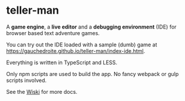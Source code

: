 # teller-man
A **game engine**, a **live editor** and a **debugging environment** (IDE) for browser based text adventure games.

You can try out the IDE loaded with a sample (dumb) game at <https://gauchedroite.github.io/teller-man/index-ide.html>.

Everything is written in TypeScript and LESS.

Only npm scripts are used to build the app. No fancy webpack or gulp scripts involved.

See the [Wiski](../../wiki) for more docs.

